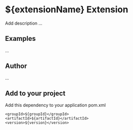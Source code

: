 # ${extensionName} Extension

Add description ...

## Examples

...

## Author

...

## Add to your project

Add this dependency to your application pom.xml

```
<groupId>${groupId}</groupId>
<artifactId>${artifactId}</artifactId>
<version>${version}</version>
```
